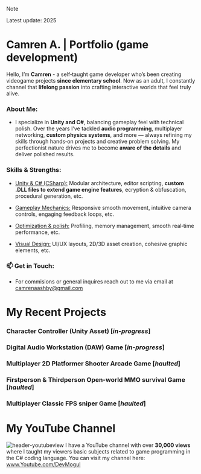 > [!NOTE]
> Latest update: 2025

# Camren A. | Portfolio (game development)

Hello, I’m **Camren** - a self‑taught game developer who’s been creating videogame projects **since elementary school**. Now as an adult, I constantly channel that **lifelong passion** into crafting interactive worlds that feel truly alive.

### About Me:
+ I specialize in **Unity and C#**, balancing gameplay feel with technical polish. Over the years I’ve tackled **audio programming**, multiplayer networking, **custom physics systems**, and more — always refining my skills through hands‑on projects and creative problem solving. My perfectionist nature drives me to become **aware of the details** and deliver polished results.

### Skills & Strengths:
+ <ins>Unity & C# (CSharp):</ins> Modular architecture, editor scripting, **custom .DLL files to extend game engine features**, ecryption & obfuscation, procedural generation, etc.

+ <ins>Gameplay Mechanics:</ins> Responsive smooth movement, intuitive camera controls, engaging feedback loops, etc.

+ <ins>Optimization & polish:</ins> Profiling, memory management, smooth real‑time performance, etc.

+ <ins>Visual Design:</ins> UI/UX layouts, 2D/3D asset creation, cohesive graphic elements, etc.

### 📫 Get in Touch:
+ For commisions or general inquires reach out to me via email at camrenaashby@gmail.com

# My Recent Projects 
### Character Controller (Unity Asset) [*in-progress*]
### Digital Audio Workstation (DAW) Game [*in-progress*]
### Multiplayer 2D Platformer Shooter Arcade Game [*haulted*]
### Firstperson & Thirdperson Open-world MMO survival Game [*haulted*]
### Multiplayer Classic FPS sniper Game [*haulted*]

# My YouTube Channel
![header-youtubeview](https://github.com/user-attachments/assets/bff3f4b4-c839-4635-9e54-26a927b1ef50)
I have a YouTube channel with over **30,000 views** where I taught my viewers basic subjects related to game programming in the C# coding language.
You can visit my channel here: www.Youtube.com/DevMogul


